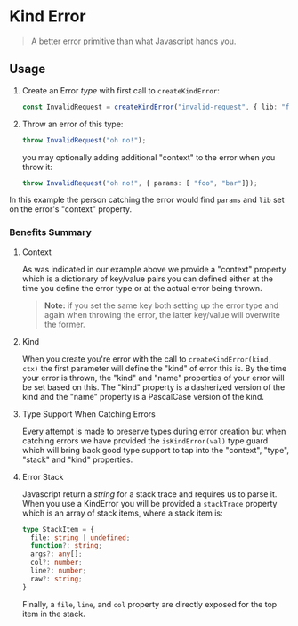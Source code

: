 # Kind Error

> A better error primitive than what Javascript hands you.

## Usage

1. Create an Error _type_ with first call to `createKindError`:

   ```ts
   const InvalidRequest = createKindError("invalid-request", { lib: "foobar" });
   ```

2. Throw an error of this type:

     ```ts
     throw InvalidRequest("oh no!");
     ```

     you may optionally adding additional "context" to the error when you throw it:

     ```ts
     throw InvalidRequest("oh no!", { params: [ "foo", "bar"]});
     ```

In this example the person catching the error would find `params` and `lib` set on
the error's "context" property.

### Benefits Summary

1. Context

   As was indicated in our example above we provide a "context" property which is a dictionary of
   key/value pairs you can defined either at the time you define the error type or at the actual error being thrown.

   > **Note:** if you set the same key both setting up the error type and again when throwing the 
   error, the latter key/value will overwrite the former.

2. Kind

   When you create you're error with the call to `createKindError(kind, ctx)` the first parameter will define the "kind" of error this is. By the time your error is thrown, the "kind" and "name"
   properties of your error will be set based on this. The "kind" property is a dasherized version 
   of the kind and the "name" property is a PascalCase version of the kind.

3. Type Support When Catching Errors

   Every attempt is made to preserve types during error creation but when catching errors
   we have provided the `isKindError(val)` type guard which will bring back good type support
   to tap into the "context", "type", "stack" and "kind" properties.

4. Error Stack

    Javascript return a _string_ for a stack trace and requires us to parse it. When you use a
    KindError you will be provided a `stackTrace` property which is an array of stack items,
    where a stack item is:

    ```ts
    type StackItem = {
      file: string | undefined;
      function?: string;
      args?: any[];
      col?: number;
      line?: number;
      raw?: string;
    }
    ```

    Finally, a `file`, `line`, and `col` property are directly exposed for the top item in the stack.
